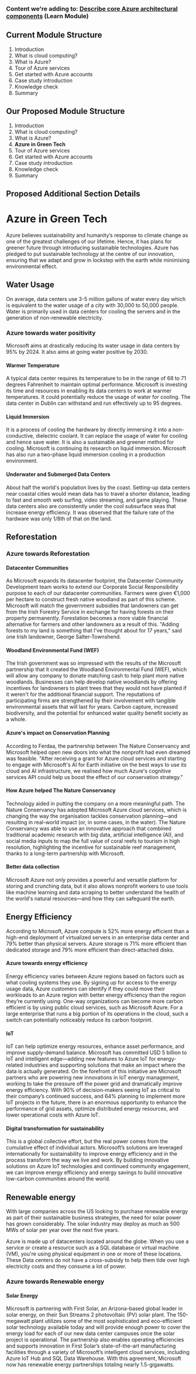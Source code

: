 ### Content we're adding to: [Describe core Azure architectural components](https://docs.microsoft.com/en-us/learn/modules/azure-architecture-fundamentals/) (Learn Module)

## Current Module Structure
1. Introduction
2. What is cloud computing?
3. What is Azure?
4. Tour of Azure services
5. Get started with Azure accounts
6. Case study introduction
7. Knowledge check
8. Summary

## Our Proposed Module Structure
1. Introduction
2. What is cloud computing?
3. What is Azure?
4. **Azure in Green Tech**
5. Tour of Azure services
6. Get started with Azure accounts
7. Case study introduction
8. Knowledge check
9. Summary

## Proposed Additional Section Details 
# Azure in Green Tech
Azure believes sustainability and humanity’s response to climate change as one of the greatest challenges of our lifetime. Hence, it has plans for greener future through introducing sustainable technologies. Azure has pledged to put sustainable technology at the centre of our innovation, ensuring that we adapt and grow in lockstep with the earth while minimising environmental effect.
## Water Usage

On average, data centers use 3-5 million gallons of water every day which is equivalent to the water usage of a city with 30,000 to 50,000 people. Water is primarily used in data centers for cooling the servers and in the generation of non-renewable electricity.

### Azure towards water positivity

Microsoft aims at drastically reducing its water usage in data centers by 95% by 2024. It also aims at going water positive by 2030.

#### Warmer Temperature

A typical data center requires its temperature to be in the range of 68 to 71 degrees Fahrenheit to maintain optimal performance. Microsoft is investing its time and resources in enabling its data centers to work at warmer temperatures. It could potentially reduce the usage of water for cooling. The data center in Dublin can withstand and run effectively up to 95 degrees.

#### Liquid Immersion

It is a process of cooling the hardware by directly immersing it into a non-conductive, dielectric coolant. It can replace the usage of water for cooling and hence save water. It is also a sustainable and greener method for cooling. Microsoft is continuing its research on liquid immersion. Microsoft has also run a two-phase liquid immersion cooling in a production environment.

#### Underwater and Submerged Data Centers

About half the world's population lives by the coast. Setting-up data centers near coastal cities would mean data has to travel a shorter distance, leading to fast and smooth web surfing, video streaming, and game playing. These data centers also are consistently under the cool subsurface seas that increase energy efficiency. It was observed that the failure rate of the hardware was only 1/8th of that on the land.

## Reforestation

### Azure towards Reforestation

#### Datacenter Communities

As Microsoft expands its datacenter footprint, the Datacenter Community Development team works to extend our Corporate Social Responsibility purpose to each of our datacenter communities. Farmers were given €1,000 per hectare to construct fresh native woodland as part of this scheme. Microsoft will match the government subsidies that landowners can get from the Irish Forestry Service in exchange for having forests on their property permanently. Forestation becomes a more viable financial alternative for farmers and other landowners as a result of this. "Adding forests to my land is something that I've thought about for 17 years," said one Irish landowner, George Salter-Townshend.

#### Woodland Environmental Fund (WEF)

The Irish government was so impressed with the results of the Microsoft partnership that it created the Woodland Environmental Fund (WEF), which will allow any company to donate matching cash to help plant more native woodlands. Businesses can help develop native woodlands by offering incentives for landowners to plant trees that they would not have planted if it weren't for the additional financial support. The reputations of participating firms are strengthened by their involvement with tangible environmental assets that will last for years. Carbon capture, increased biodiversity, and the potential for enhanced water quality benefit society as a whole.

#### Azure's impact on Conservation Planning

According to Ferdaa, the partnership between The Nature Conservancy and Microsoft helped open new doors into what the nonprofit had even dreamed was feasible. "After receiving a grant for Azure cloud services and starting to engage with Microsoft's AI for Earth initiative on the best ways to use its cloud and AI infrastructure, we realised how much Azure's cognitive services API could help us boost the effect of our conservation strategy."

#### How Azure helped The Nature Conservancy

Technology aided in putting the company on a more meaningful path. The Nature Conservancy has adopted Microsoft Azure cloud services, which is changing the way the organisation tackles conservation planning—and resulting in real-world impact (or, in some cases, in the water). The Nature Conservancy was able to use an innovative approach that combined traditional academic research with big data, artificial intelligence (AI), and social media inputs to map the full value of coral reefs to tourism in high resolution, highlighting the incentive for sustainable reef management, thanks to a long-term partnership with Microsoft.

#### Better data collection

Microsoft Azure not only provides a powerful and versatile platform for storing and crunching data, but it also allows nonprofit workers to use tools like machine learning and data scraping to better understand the health of the world's natural resources—and how they can safeguard the earth.

## Energy Efficiency

According to Microsoft, Azure compute is 52% more energy efficient than a high-end deployment of virtualized servers in an enterprise data center and 79% better than physical servers. Azure storage is 71% more efficient than dedicated storage and 79% more efficient than direct-attached disks.

#### Azure towards energy efficiency

Energy efficiency varies between Azure regions based on factors such as what cooling systems they use. By signing up for access to the energy usage data, Azure customers can identify if they could move their workloads to an Azure region with better energy efficiency than the region they’re currently using. One-way organizations can become more carbon efficient is by using public cloud services, such as Microsoft Azure. For a large enterprise that runs a big portion of its operations in the cloud, such a switch can potentially noticeably reduce its carbon footprint.

#### IoT
IoT can help optimize energy resources, enhance asset performance, and improve supply-demand balance. Microsoft has committed USD 5 billion to IoT and intelligent edge—adding new features to Azure IoT for energy-related industries and supporting solutions that make an impact where the data is actually generated. On the forefront of this initiative are Microsoft partners who are powering new innovations in IoT energy management, working to take the pressure off the power grid and dramatically improve energy efficiency. With 90% of decision-makers seeing IoT as critical to their company’s continued success, and 64% planning to implement more IoT projects in the future, there is an enormous opportunity to enhance the performance of grid assets, optimize distributed energy resources, and lower operational costs with Azure IoT.

#### Digital transformation for sustainability

This is a global collective effort, but the real power comes from the cumulative effect of individual actors. Microsoft’s solutions are leveraged internationally for sustainability to improve energy efficiency and in the process transform the way we live and work. By building innovative solutions on Azure IoT technologies and continued community engagement, we can improve energy efficiency and energy savings to build innovative low-carbon communities around the world.
## Renewable energy
With large companies across the US looking to purchase renewable energy as part of their sustainable business strategies, the need for solar power has grown considerably. The solar industry may deploy as much as 500 MWs of solar per year over the next five years.  

Azure is made up of datacenters located around the globe. When you use a service or create a resource such as a SQL database or virtual machine (VM), you're using physical equipment in one or more of these locations. These Data centers do not have a cross-subsidy to help them tide over high electricity costs and they consume a lot of power.

### Azure towards Renewable energy

#### Solar Energy

Microsoft is partnering with First Solar, an Arizona-based global leader in solar energy, on their Sun Streams 2 photovoltaic (PV) solar plant. The 150-megawatt plant utilizes some of the most sophisticated and eco-efficient solar technology available today and will provide enough power to cover the energy load for each of our new data center campuses once the solar project is operational. The partnership also enables operating efficiencies and supports innovation in First Solar’s state-of-the-art manufacturing facilities through a variety of Microsoft’s intelligent cloud services, including Azure IoT Hub and SQL Data Warehouse. With this agreement, Microsoft now has renewable energy partnerships totaling nearly 1.5-gigawatts.
